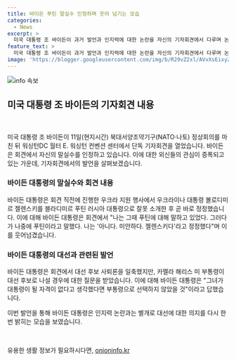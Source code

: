 ```yaml
---
title: 바이든 푸틴 말실수 인정하며 웃어 넘기는 모습
categories:
  - News
excerpt: >
  미국 대통령 조 바이든이 과거 발언과 인지력에 대한 논란을 자신의 기자회견에서 다루며 논란에 대처하는 모습을 보였다. 바이든은 푸틴을 잘못 소개하고 이름을 틀리게 부르는 등의 사소한 실수를 저질러 인지력 논란을 촉발시켰지만, 이를 유쾌하게 회피하면서 자신의 신체적·정신적 건강 상태를 언급하며 논란에 대처했다. 또한, 대선 후보 사퇴론을 받아들이지 않고, 카멜라 해리스 부통령에 대한 의문에 분명한 입장을 표명하며 논란에 더욱 확신 있는 태도를 보였다. 함께 정부 안팎의 인지력 우려에도 불구하고 계속 전진함을 선언하며 강한 의지를 드러내었다.
feature_text: >
  미국 대통령 조 바이든이 과거 발언과 인지력에 대한 논란을 자신의 기자회견에서 다루며 논란에 대처하는 모습을 보였다. 바이든은 푸틴을 잘못 소개하고 이름을 틀리게 부르는 등의 사소한 실수를 저질러 인지력 논란을 촉발시켰지만, 이를 유쾌하게 회피하면서 자신의 신체적·정신적 건강 상태를 언급하며 논란에 대처했다. 또한, 대선 후보 사퇴론을 받아들이지 않고, 카멜라 해리스 부통령에 대한 의문에 분명한 입장을 표명하며 논란에 더욱 확신 있는 태도를 보였다. 함께 정부 안팎의 인지력 우려에도 불구하고 계속 전진함을 선언하며 강한 의지를 드러내었다.
image: 'https://blogger.googleusercontent.com/img/b/R29vZ2xl/AVvXsEixyZcFfHzMRdzZMjFBmAUKJYCLCGyLL1o632UiGVXcaFdKo_bkvkuCioo0uUKlGfBVcT3P84aROyZIXSBEx3Aw5nCQ3pTgDom1WDC4m8eifvWiAmWEEVb4x6G_l8C0QH225ldMjyaFvpxGEBGNO37VmDTDMHGhJPq73UglMfDca1-0aw/s1600/blogspot.png'
---
```


<p><img src="https://blogger.googleusercontent.com/img/b/R29vZ2xl/AVvXsEixyZcFfHzMRdzZMjFBmAUKJYCLCGyLL1o632UiGVXcaFdKo_bkvkuCioo0uUKlGfBVcT3P84aROyZIXSBEx3Aw5nCQ3pTgDom1WDC4m8eifvWiAmWEEVb4x6G_l8C0QH225ldMjyaFvpxGEBGNO37VmDTDMHGhJPq73UglMfDca1-0aw/s1600/blogspot.png" alt="info 속보" /></p>

<h2 data-ke-size="size26">미국 대통령 조 바이든의 기자회견 내용</h2>

<p data-ke-size="size16">&nbsp;</p>

<p>미국 대통령 조 바이든이 11일(현지시간) 북대서양조약기구(NATO·나토) 정상회의를 마친 뒤 워싱턴DC 월터 E. 워싱턴 컨벤션 센터에서 단독 기자회견을 열었습니다. 바이든은 회견에서 자신의 말실수를 인정하고 있습니다. 이에 대한 외신들의 관심이 증폭되고 있는 가운데, 기자회견에서의 발언을 살펴보겠습니다.</p>

<h3 data-ke-size="size24">바이든 대통령의 말실수와 회견 내용</h3>

<p>바이든 대통령은 회견 직전에 진행한 우크라 지원 행사에서 우크라이나 대통령 볼로디미르 젤렌스키를 블라디미르 푸틴 러시아 대통령으로 잘못 소개한 후 곧 바로 정정했습니다. 이에 대해 바이든 대통령은 회견에서 "나는 그때 푸틴에 대해 말하고 있었다. 그러다가 나중에 푸틴이라고 말했다. 나는 '아니다. 미안하다. 젤렌스키다'라고 정정했다"며 이를 웃어넘겼습니다.</p>

<h3 data-ke-size="size24">바이든 대통령의 대선과 관련된 발언</h3>

<p>바이든 대통령은 회견에서 대선 후보 사퇴론을 일축했지만, 카멜라 해리스 미 부통령이 대선 후보로 나설 경우에 대한 질문을 받았습니다. 이에 대해 바이든 대통령은 "그녀가 대통령이 될 자격이 없다고 생각했다면 부통령으로 선택하지 않았을 것"이라고 답했습니다. </p>

<p>이번 발언을 통해 바이든 대통령은 인지력 논란과는 별개로 대선에 대한 의지를 다시 한번 밝히는 모습을 보였습니다. </p>

<p data-ke-size="size16">&nbsp;</p>
유용한 생활 정보가 필요하시다면, <a href="https://onioninfo.kr" rel="dofollow">onioninfo.kr</a>


